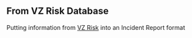 ## From VZ Risk Database
Putting information from [VZ Risk](https://github.com/vz-risk/VCDB) into an Incident Report format
